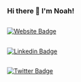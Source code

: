 ### Hi there 👋 I'm Noah!

##
[![Website Badge](https://img.shields.io/badge/-Website-important?style=flat-square&link=https://www.noah-silver.com)](https://www.noah-silver.com)
##
[![Linkedin Badge](https://img.shields.io/badge/-LinkedIn-blue?style=flat-square&logo=Linkedin&logoColor=white&link=https://www.linkedin.com/in/noah-silver/)](https://www.linkedin.com/in/noah-silver/)
##
[![Twitter Badge](https://img.shields.io/badge/-Twitter-blue?style=flat-square&logo=Twitter&logoColor=white&link=https://www.twitter.com/noahsilver12/)](https://www.twitter.com/noahsilver12/)
